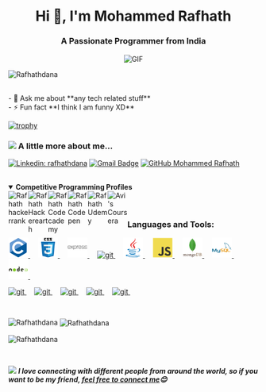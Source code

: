 <h1 align="center">Hi 👋, I'm Mohammed Rafhath</h1>
<h3 align="center">A Passionate Programmer from India</h3>
<p align="center"><img align="center" alt="GIF" src="https://cdn.dribbble.com/users/1059583/screenshots/4171367/coding-freak.gif" width="400px" /> </p>

<p align="left"> <img src="https://komarev.com/ghpvc/?username=Rafhathdana&label=Profile%20views&color=0e75b6&style=flat" alt="Rafhathdana" /> </p>
</br>
- 💬 Ask me about **any tech related stuff**
</br>
 - ⚡ Fun fact **I think I am funny XD**

[![trophy](https://github-profile-trophy.vercel.app/?username=Rafhathdana&theme=onedark)](https://github.com/ryo-ma/github-profile-trophy)
</br>



### <img src="https://media.giphy.com/media/VgCDAzcKvsR6OM0uWg/giphy.gif" width="50"> A little more about me... 

[![Linkedin: rafhathdana](https://img.shields.io/badge/-%20rafhathdana-blue?style=plastic&logo=Linkedin&logoColor=white&link=//https://www.linkedin.com/in/rafhthathdana-55403b1b2/)](https://www.linkedin.com/in/rafhathdana//)
[![Gmail Badge](https://img.shields.io/badge/-rafahthdana@gmail.com-c14438?style=plastic&logo=Gmail&logoColor=white&link=mailto:rafhathdana@gmail.com)](mailto:Rafhathdana@gmail.com)
[![GitHub Mohammed Rafhath](https://img.shields.io/github/followers/Rafhathdana?label=follow&style=social)](https://github.com/Rafhathdana)
</br></br>

<details open>
<summary><b>Competitive Programming Profiles</b></summary>
<a href="https://www.hackerrank.com/Rafhathdana" title='Hackerrank'>
    <img align="left" alt="Rafhath hackerrank" width="40px" src="https://cdn.cutshort.io/public/companies/572b17e20aeee5dd0b12e94a/hackerrank-logo" />
</a>
<a href="https://www.hackerearth.com/@rafhathdana" title='Hackerearth'>
    <img align="left" alt="Rafhath Hackerearth" width="40px" src="https://media.cdn.gradconnection.com/uploads/8cda75b2-8384-47be-af0b-6c1d4314bc0a-HACKEREARTH_LOGO.png" />
</a>
<a href="https://www.codecademy.com/profiles/rafhathdana" title='Codecademy'>
    <img align="left" alt="Rafhath Codecademy" width="40px" src="https://alternative.me/media/256/codecademy-icon-kaifscwzqkl89ywi-c.png" />
</a>
<a href="https://codepen.io/rafhathdana" title='Codepen'>
    <img align="left" alt="Rafhath Codepen" width="40px" src="https://cdn.jsdelivr.net/npm/simple-icons@3.2.0/icons/codepen.svg" />
</a>
<a href="https://www.udemy.com/user/mohammed-rafhath/" title='Udemy'>
    <img align="left" alt="Rafhath Udemy" width="40px" src="https://cdn.worldvectorlogo.com/logos/udemy-1.svg" />
</a>    
<a href="https://www.coursera.org/user/08f641dbd36d22b8a65316eabb721052" title='Coursera'>
    <img align="left" alt="Avi's Coursera" width="40px" src="https://ucarecdn.com/e483b814-5ca9-4784-95b8-be011000c26e/-/format/jpeg/-/progressive/yes/-/preview/480x480/" />
</a>
</details>
</br> </br>


<h3 align="left">Languages and Tools:</h3>
<p align="left"> <a href="https://www.cprogramming.com/" target="_blank"> <img src="https://raw.githubusercontent.com/devicons/devicon/master/icons/c/c-original.svg" alt="c" width="40" height="40"/> </a>&nbsp; &nbsp;
  <a href="https://www.w3schools.com/css/" target="_blank"> <img src="https://raw.githubusercontent.com/devicons/devicon/master/icons/css3/css3-original-wordmark.svg" alt="css3" width="40" height="40"/> </a> &nbsp; &nbsp;
  <a href="https://expressjs.com" target="_blank"> <img src="https://raw.githubusercontent.com/devicons/devicon/master/icons/express/express-original-wordmark.svg" alt="express" width="40" height="40"/> </a> &nbsp; &nbsp;
  <a href="https://git-scm.com/" target="_blank"> <img src="https://www.vectorlogo.zone/logos/git-scm/git-scm-icon.svg" alt="git" width="40" height="40"/> </a> &nbsp; &nbsp;
  <a href="https://www.java.com" target="_blank"> <img src="https://raw.githubusercontent.com/devicons/devicon/master/icons/java/java-original.svg" alt="java" width="40" height="40"/> </a> &nbsp; &nbsp;
  <a href="https://developer.mozilla.org/en-US/docs/Web/JavaScript" target="_blank"> <img src="https://raw.githubusercontent.com/devicons/devicon/master/icons/javascript/javascript-original.svg" alt="javascript" width="40" height="40"/> </a> &nbsp; &nbsp;
  <a href="https://www.mongodb.com/" target="_blank"> <img src="https://raw.githubusercontent.com/devicons/devicon/master/icons/mongodb/mongodb-original-wordmark.svg" alt="mongodb" width="40" height="40"/> </a> &nbsp; &nbsp;
  <a href="https://www.mysql.com/" target="_blank"> <img src="https://raw.githubusercontent.com/devicons/devicon/master/icons/mysql/mysql-original-wordmark.svg" alt="mysql" width="40" height="40"/> </a> &nbsp; &nbsp;
  <a href="https://nodejs.org" target="_blank"> <img src="https://raw.githubusercontent.com/devicons/devicon/master/icons/nodejs/nodejs-original-wordmark.svg" alt="nodejs" width="40" height="40"/> </a> &nbsp;&nbsp;
 
 <a href="https://git-scm.com/" target="_blank"> <img src="https://img.shields.io/badge/HTML5-E34F26?style=for-the-badge&logo=html5&logoColor=white" alt="git" width="85" height="30"/> </a> &nbsp; &nbsp;
 <a href="https://git-scm.com/" target="_blank"> <img src="https://img.shields.io/badge/Java-ED8B00?style=for-the-badge&logo=java&logoColor=white" alt="git" width="89" height="30"/> </a> &nbsp; &nbsp;
 <a href="https://git-scm.com/" target="_blank"> <img src="https://img.shields.io/badge/Bootstrap-563D7C?style=for-the-badge&logo=bootstrap&logoColor=white" alt="git" width="90" height="30"/> </a> &nbsp; &nbsp;
 <a href="https://git-scm.com/" target="_blank"> <img src="https://img.shields.io/badge/Express.js-000000?style=for-the-badge&logo=express&logoColor=white" alt="git" width="90" height="30"/> </a> &nbsp; &nbsp;
 <a href="https://git-scm.com/" target="_blank"> <img src="https://img.shields.io/badge/React-20232A?style=for-the-badge&logo=react&logoColor=61DAFB" alt="git" width="90" height="30"/> </a> &nbsp; &nbsp;
</p>
</br>

<p><img align="left" src="https://github-readme-stats.vercel.app/api/top-langs?username=Rafhathdana&show_icons=true&locale=en&layout=compact" alt="Rafhathdana" /></p>

<p>&nbsp;<img align="center" src="https://github-readme-stats.vercel.app/api?username=Rafhathdana&show_icons=true&locale=en" alt="Rafhathdana" /></p>

<p><img align="center" src="https://github-readme-streak-stats.herokuapp.com/?user=Rafhathdana&" alt="Rafhathdana" /></p>
</br>
<!-- Feel free to reach out and introduce yourself :D-->
<p>
<img src="https://media.giphy.com/media/LnQjpWaON8nhr21vNW/giphy.gif" width="60"> <em><b>I love connecting with different people from around the world, so if you want to be my friend,  <a href="https://rafhathdana.ml/">feel free to connect me</a>😊</em>
 </p>
